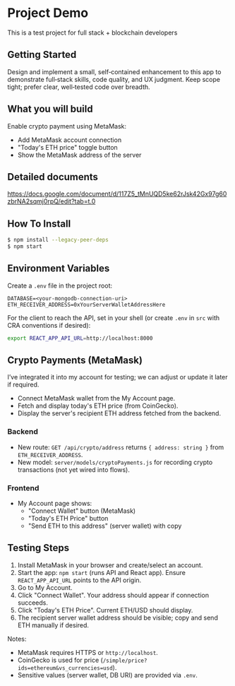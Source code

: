 # Project Demo

This is a test project for full stack + blockchain developers

## Getting Started

Design and implement a small, self‑contained enhancement to this app to demonstrate full‑stack skills, code quality, and UX judgment. Keep scope tight; prefer clear, well‑tested code over breadth.


## What you will build

Enable crypto payment using MetaMask:

- Add MetaMask account connection
- "Today's ETH price" toggle button
- Show the MetaMask address of the server

## Detailed documents

https://docs.google.com/document/d/117Z5_tMnUQD5ke62rJsk42Gx97g60zbrNA2sqmj0rpQ/edit?tab=t.0

## How To Install
```sh
$ npm install --legacy-peer-deps
$ npm start
```

## Environment Variables
Create a `.env` file in the project root:

```env
DATABASE=<your-mongodb-connection-uri>
ETH_RECEIVER_ADDRESS=0xYourServerWalletAddressHere
```

For the client to reach the API, set in your shell (or create `.env` in `src` with CRA conventions if desired):

```sh
export REACT_APP_API_URL=http://localhost:8000
```

## Crypto Payments (MetaMask)
I’ve integrated it into my account for testing; we can adjust or update it later if required.

- Connect MetaMask wallet from the My Account page.
- Fetch and display today's ETH price (from CoinGecko).
- Display the server's recipient ETH address fetched from the backend.

### Backend
- New route: `GET /api/crypto/address` returns `{ address: string }` from `ETH_RECEIVER_ADDRESS`.
- New model: `server/models/cryptoPayments.js` for recording crypto transactions (not yet wired into flows).

### Frontend
- My Account page shows:
  - "Connect Wallet" button (MetaMask)
  - "Today's ETH Price" button
  - "Send ETH to this address" (server wallet) with copy

## Testing Steps
1. Install MetaMask in your browser and create/select an account.
2. Start the app: `npm start` (runs API and React app). Ensure `REACT_APP_API_URL` points to the API origin.
3. Go to My Account.
4. Click "Connect Wallet". Your address should appear if connection succeeds.
5. Click "Today's ETH Price". Current ETH/USD should display.
6. The recipient server wallet address should be visible; copy and send ETH manually if desired.

Notes:
- MetaMask requires HTTPS or `http://localhost`.
- CoinGecko is used for price (`/simple/price?ids=ethereum&vs_currencies=usd`).
- Sensitive values (server wallet, DB URI) are provided via `.env`.
